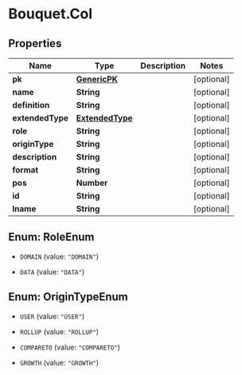 # Bouquet.Col

## Properties
Name | Type | Description | Notes
------------ | ------------- | ------------- | -------------
**pk** | [**GenericPK**](GenericPK.md) |  | [optional] 
**name** | **String** |  | [optional] 
**definition** | **String** |  | [optional] 
**extendedType** | [**ExtendedType**](ExtendedType.md) |  | [optional] 
**role** | **String** |  | [optional] 
**originType** | **String** |  | [optional] 
**description** | **String** |  | [optional] 
**format** | **String** |  | [optional] 
**pos** | **Number** |  | [optional] 
**id** | **String** |  | [optional] 
**lname** | **String** |  | [optional] 


<a name="RoleEnum"></a>
## Enum: RoleEnum


* `DOMAIN` (value: `"DOMAIN"`)

* `DATA` (value: `"DATA"`)




<a name="OriginTypeEnum"></a>
## Enum: OriginTypeEnum


* `USER` (value: `"USER"`)

* `ROLLUP` (value: `"ROLLUP"`)

* `COMPARETO` (value: `"COMPARETO"`)

* `GROWTH` (value: `"GROWTH"`)




